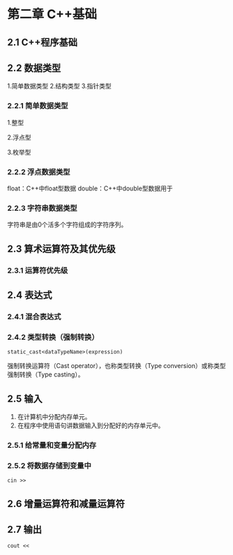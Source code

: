 # 第二章 C++基础 #

## 2.1 C++程序基础 ##

## 2.2 数据类型 ##

1.简单数据类型
2.结构类型
3.指针类型

### 2.2.1 简单数据类型 ###

1.整型

2.浮点型

3.枚举型

### 2.2.2 浮点数据类型 ###
float：C++中float型数据
double：C++中double型数据用于

### 2.2.3 字符串数据类型 ###
字符串是由0个活多个字符组成的字符序列。

## 2.3 算术运算符及其优先级 ##

### 2.3.1 运算符优先级 ###

## 2.4 表达式 ##

### 2.4.1 混合表达式 ###

### 2.4.2 类型转换（强制转换） ###

	static_cast<dataTypeName>(expression)
强制转换运算符（Cast operator），也称类型转换（Type conversion）或称类型强制转换（Type casting）。

## 2.5 输入 ##

1. 在计算机中分配内存单元。
2. 在程序中使用语句讲数据输入到分配好的内存单元中。
### 2.5.1 给常量和变量分配内存 ###

### 2.5.2 将数据存储到变量中 ###

	cin >>
## 2.6 增量运算符和减量运算符 ##

## 2.7 输出 ##

	cout << 
